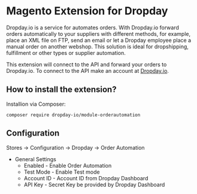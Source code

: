 Magento Extension for Dropday
===============

Dropday.io is a service for automates orders. With Dropday.io forward orders automatically to your suppliers with different methods, for example, place an XML file on FTP, send an email or let a Dropday employee place a manual order on another webshop. This solution is ideal for dropshipping, fulfillment or other types or supplier automation.

This extension will connect to the API and forward your orders to Dropday.io. To connect to the API make an account at [Dropday.io](https://dropday.io/register).

## How to install the extension?

Installion via Composer:

```
composer require dropday-io/module-orderautomation
```

## Configuration

Stores &rarr; Configuration &rarr; Dropday &rarr; Order Automation

- General Settings
   - Enabled - Enable Order Automation
   - Test Mode - Enable Test mode
   - Account ID - Account ID from Dropday Dashboard
   - API Key - Secret Key be provided by Dropday Dashboard
